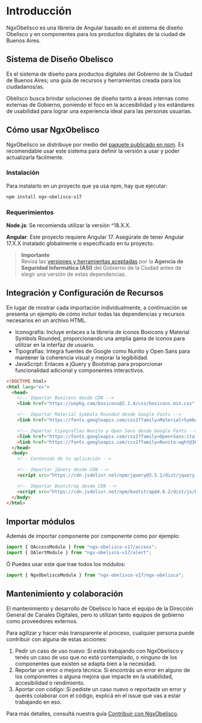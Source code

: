 # Introducción

NgxObelisco es una libreria de Angular basado en el sistema de diseño Obelisco y en componentes para los productos digitales de la ciudad de Buenos Aires.

## Sistema de Diseño Obelisco

Es el sistema de diseño para productos digitales del Gobierno de la Ciudad de Buenos Aires; una guía de recursos y herramientas creada para los ciudadanos/as.

Obelisco busca brindar soluciones de diseño tanto a áreas internas como externas de Gobierno, poniendo el foco en la accesibilidad y los estándares de usabilidad para lograr una experiencia ideal para las personas usuarias.

## Cómo usar NgxObelisco

NgxObelisco se distribuye por medio del [paquete publicado en npm](https://www.npmjs.com/package/ngx-obelisco). Es recomendable usar este sistema para definir la versión a usar y poder actualizarla fácilmente.

### Instalación

Para instalarlo en un proyecto que ya usa npm, hay que ejecutar:

```bash
npm install ngx-obelisco-v17
```

### Requerimientos

**Node.js**: Se recomienda utilizar la versión ^18.X.X.

**Angular**: Este proyecto requiere Angular 17. Asegúrate de tener Angular 17.X.X instalado globalmente o especificado en tu proyecto.

> **Importante**  
> Revisá las [versiones y herramientas aceptadas](https://asijira-confluence.buenosaires.gob.ar/display/ASI/Versiones++y+Herramientas+aceptadas+por+la+ASI) por la **Agencia de Seguridad Informática (ASI)** del Gobierno de la Ciudad antes de elegir una versión de estas dependencias.

## Integración y Configuración de Recursos

En lugar de mostrar cada importación individualmente, a continuación se presenta un ejemplo de cómo incluir todas las dependencias y recursos necesarios en un archivo HTML.

- Iconografía: Incluye enlaces a la librería de iconos Boxicons y Material Symbols Rounded, proporcionando una amplia gama de iconos para utilizar en la interfaz de usuario.
- Tipografías: Integra fuentes de Google como Nunito y Open Sans para mantener la coherencia visual y mejorar la legibilidad.
- JavaScript: Enlaces a jQuery y Bootstrap para proporcionar funcionalidad adicional y componentes interactivos.

```html
<!DOCTYPE html>
<html lang="es">
  <head>
    <!-- Importar Boxicons desde CDN -->
    <link href="https://unpkg.com/boxicons@2.1.4/css/boxicons.min.css" rel="stylesheet" />

    <!-- Importar Material Symbols Rounded desde Google Fonts -->
    <link href="https://fonts.googleapis.com/css2?family=Material+Symbols+Rounded:opsz,wght,FILL,GRAD@24,400,1,0" rel="stylesheet" />

    <!-- Importar tipografías Nunito y Open Sans desde Google Fonts -->
    <link href="https://fonts.googleapis.com/css2?family=Open+Sans:ital,wght@0,400;0,600;0,700;1,400&display=swap" rel="stylesheet" />
    <link href="https://fonts.googleapis.com/css2?family=Nunito:wght@300;400;600;700&display=swap" rel="stylesheet" />
  </head>
  <body>
    <!-- Contenido de tu aplicación -->

    <!-- Importar jQuery desde CDN -->
    <script src="https://cdn.jsdelivr.net/npm/jquery@3.5.1/dist/jquery.slim.min.js" integrity="sha384-DfXdz2htPH0lsSSs5nCTpuj/zy4C+OGpamoFVy38MVBnE+IbbVYUew+OrCXaRkfj" crossorigin="anonymous"></script>

    <!-- Importar Bootstrap desde CDN -->
    <script src="https://cdn.jsdelivr.net/npm/bootstrap@4.6.2/dist/js/bootstrap.bundle.min.js" integrity="sha384-Fy6S3B9q64WdZWQUiU+q4/2Lc9npb8tCaSX9FK7E8HnRr0Jz8D6OP9dO5Vg3Q9ct" crossorigin="anonymous"></script>
  </body>
</html>
```

## Importar módulos

Además de importar componente por componente como por ejemplo:

```js
import { OAccessModule } from "ngx-obelisco-v17/access";
import { OAlertModule } from "ngx-obelisco-v17/alert";
```

Ó Puedes usar este que trae todos los módulos:

```js
import { NgxObeliscoModule } from "ngx-obelisco-v17/ngx-obelisco";
```

## Mantenimiento y colaboración

El mantenimiento y desarrollo de Obelisco lo hace el equipo de la Dirección General de Canales Digitales, pero lo utilizan tanto equipos de gobierno como proveedores externos.

Para agilizar y hacer más transparente el proceso, cualquier persona puede contribuir con alguna de estas acciones:

1. Pedir un caso de uso nuevo: Si estás trabajando con NgxObelisco y tenés un caso de uso que no está contemplado, o ninguno de los componentes que existen se adapta bien a la necesidad.
2. Reportar un error o mejora técnica: Si encontrás un error en alguno de los componentes o alguna mejora que impacte en la usabilidad, accesibilidad o rendimiento.
3. Aportar con código: Si pediste un caso nuevo o reportaste un error y querés colaborar con el código, explicá en el issue que vas a estar trabajando en eso.

Para más detalles, consultá nuestra guía [Contribuir con NgxObelisco](https://github.com/gcba/ngx-obelisco-v17/blob/main/CONTRIBUTING.md).
